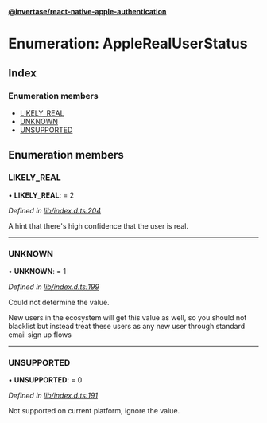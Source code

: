 **[@invertase/react-native-apple-authentication](../README.md)**

# Enumeration: AppleRealUserStatus

## Index

### Enumeration members

* [LIKELY\_REAL](_lib_index_d_.applerealuserstatus.md#likely_real)
* [UNKNOWN](_lib_index_d_.applerealuserstatus.md#unknown)
* [UNSUPPORTED](_lib_index_d_.applerealuserstatus.md#unsupported)

## Enumeration members

### LIKELY\_REAL

•  **LIKELY\_REAL**:  = 2

*Defined in [lib/index.d.ts:204](https://github.com/invertase/react-native-apple-authentication/blob/91271b4/lib/index.d.ts#L204)*

A hint that there's high confidence that the user is real.

___

### UNKNOWN

•  **UNKNOWN**:  = 1

*Defined in [lib/index.d.ts:199](https://github.com/invertase/react-native-apple-authentication/blob/91271b4/lib/index.d.ts#L199)*

Could not determine the value.

New users in the ecosystem will get this value as well, so you should not blacklist but
instead treat these users as any new user through standard email sign up flows

___

### UNSUPPORTED

•  **UNSUPPORTED**:  = 0

*Defined in [lib/index.d.ts:191](https://github.com/invertase/react-native-apple-authentication/blob/91271b4/lib/index.d.ts#L191)*

Not supported on current platform, ignore the value.
